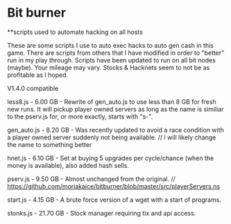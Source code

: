 # Bit burner
**scripts used to automate hacking on all hosts

These are some scripts I use to auto exec hacks to auto gen cash in this game.
There are scripts from others that I have modified in order to "better" run in my play through.
Scripts have been updated to run on all bit nodes (maybe).
Your mileage may vary. Stocks & Hacknets seem to not be as profitable as I hoped.

V1.4.0 compatible

less8.js - 6.00 GB - Rewrite of gen_auto.js to use less than 8 GB for fresh new runs. It will pickup player owned servers as long as the name is similiar to the pserv.js for, or more exactly, starts with "s-".

gen_auto.js - 8.20 GB - Was recently updated to avoid a race condition with a player owned server suddenly not being available. // i will likely change the name to something better

hnet.js - 6.10 GB - Set at buying 5 upgrades per cycle/chance (when the money is available), also added hash sells.

pserv.js - 9.50 GB - Almost unchanged from the original. // https://github.com/moriakaice/bitburner/blob/master/src/playerServers.ns

start.js - 4.15 GB - A brute force version of a wget with a start of programs.

stonks.js - 21.70 GB - Stock manager requiring tix and api access.
